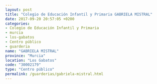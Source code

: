 ```yaml
---
layout: post
title: "Colegio de Educación Infantil y Primaria GABRIELA MISTRAL"
date: 2017-09-20 20:57:05 +0200
categories:
- Colegio de Educación Infantil y Primaria
- murcia
- los-gabatos
- Centro público
- guarderia
name: "GABRIELA MISTRAL"
province: "Murcia"
location: "Los Gabatos"
code: "30002179"
type: "Centro público"
permalink: /guarderias/gabriela-mistral.html
---
```

